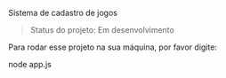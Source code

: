 <hi>Sistema de cadastro de jogos</h1>

> Status do projeto: Em desenvolvimento

Para rodar esse projeto na sua máquina, por favor digite:



node app.js

